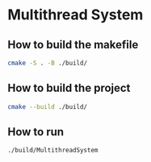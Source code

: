 # Multithread System

## How to build the makefile

```bash
cmake -S . -B ./build/
```

## How to build the project

```bash
cmake --build ./build/
```

## How to run

```bash
./build/MultithreadSystem
```
